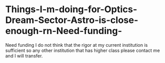 # Things-I-m-doing-for-Optics-Dream-Sector-Astro-is-close-enough-rn-Need-funding-
Need funding
I do not think that the rigor at my current institution is sufficient so any other institution that has higher class please contact me and I will transfer. 
